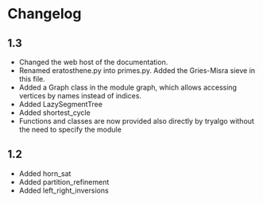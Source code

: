 
# Changelog


## 1.3

- Changed the web host of the documentation.
- Renamed eratosthene.py into primes.py. Added the Gries-Misra sieve in this file.
- Added a Graph class in the module graph, which allows accessing vertices by names instead of indices.
- Added LazySegmentTree
- Added shortest_cycle
- Functions and classes are now provided also directly by tryalgo without the need to specify the module

## 1.2

- Added horn\_sat
- Added partition_refinement
- Added left\_right\_inversions
